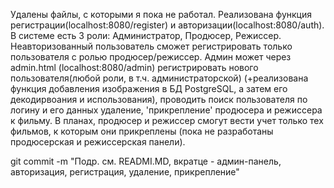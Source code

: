 Удалены файлы, с которыми я пока не работал. Реализована функция регистрации(localhost:8080/register) и авторизации(localhost:8080/auth). В системе есть 3 роли: Администратор, Продюсер, Режиссер. Неавторизованный пользователь сможет регистрировать только пользователя с ролью продюсер/режиссер. Админ может через admin.html (localhost:8080/admin) регистрировать нового пользователя(любой роли, в т.ч. администраторской) (+реализована функция добавления изображения в БД PostgreSQL, а затем его декодирвоания и использования), проводить поиск пользователя по логину и его данных удаление, 'прикрепление' продюсера и режиссера к фильму. В планах, продюсер и режиссер смогут вести учет только тех фильмов, к которым они прикреплены (пока не разработаны продюсерская и режиссерская панели).

git commit -m "Подр. см. READMI.MD, вкратце - админ-панель, авторизация, регистрация, удаление, прикрепление"